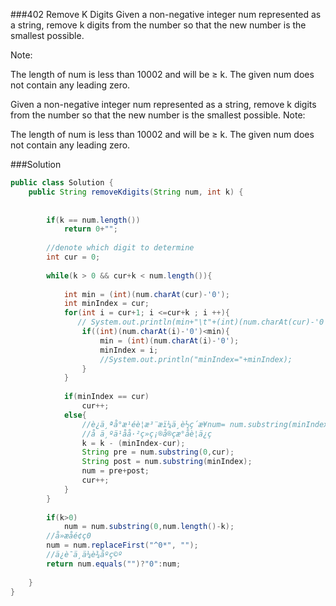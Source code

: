 ###402 Remove K Digits
Given a non-negative integer num represented as a string, remove k digits from the number so that the new number is the smallest possible.

Note:

The length of num is less than 10002 and will be ≥ k.
The given num does not contain any leading zero.

Given a non-negative integer num represented as a string, remove k digits from the number so that the new number is the smallest possible.
Note:

The length of num is less than 10002 and will be ≥ k.
The given num does not contain any leading zero.


###Solution
```java
public class Solution {
    public String removeKdigits(String num, int k) {
        
        
        if(k == num.length())
            return 0+"";
        
        //denote which digit to determine
        int cur = 0;
    
        while(k > 0 && cur+k < num.length()){
            
            int min = (int)(num.charAt(cur)-'0');
            int minIndex = cur;
            for(int i = cur+1; i <=cur+k ; i ++){
               // System.out.println(min+"\t"+(int)(num.charAt(cur)-'0'));
                if((int)(num.charAt(i)-'0')<min){
                    min = (int)(num.charAt(i)-'0');
                    minIndex = i;
                    //System.out.println("minIndex="+minIndex);
                }
            }
            
            if(minIndex == cur)
                cur++;
            else{
                //è¿ä¸ªå°æ¹éè¦æ³¨æï¼ä¸è½ç´æ¥num= num.substring(minIndex),
                //å ä¸ºä¹åå·²ç»ç¡®å®çæ°å­è¦ä¿ç
                k = k - (minIndex-cur);
                String pre = num.substring(0,cur);
                String post = num.substring(minIndex);
                num = pre+post;
                cur++;
            }
        }
        
        if(k>0)
            num = num.substring(0,num.length()-k);
        //å»æåé¢ç0   
        num = num.replaceFirst("^0*", "");  
        //ä¿è¯ä¸ä¼è¾åºç©º
        return num.equals("")?"0":num;
        
    }
}